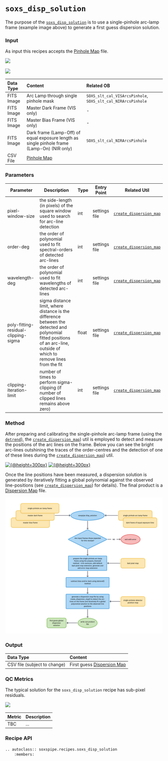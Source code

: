 # `soxs_disp_solution`

The purpose of the [`soxs_disp_solution`](../_api/soxspipe.recipes.soxs_disp_solution.html) is to use a single-pinhole arc-lamp frame (example image above) to generate a first guess dispersion solution.

### Input

As input this recipes accepts the [Pinhole Map](../files/pinhole_map.md) file.

[![](https://live.staticflickr.com/65535/50292838383_b824f69a86_z.png)](https://live.staticflickr.com/65535/50292838383_b824f69a86_o.png)

[![](https://live.staticflickr.com/65535/50636320023_33a47c36d0_z.png)](https://live.staticflickr.com/65535/50636320023_33a47c36d0_o.png)


| Data Type | Content | Related OB |
|:----|:----|:---|
| FITS Image | Arc Lamp through single pinhole mask | `SOXS_slt_cal_VISArcsPinhole`, `SOXS_slt_cal_NIRArcsPinhole`|
| FITS Image | Master Dark Frame (VIS only) | - |
| FITS Image | Master Bias Frame (VIS only) | - |
| FITS Image | Dark frame (Lamp-Off) of equal exposure length as single pinhole frame (Lamp-On) (NIR only) | `SOXS_slt_cal_NIRArcsPinhole` |
| CSV File | [Pinhole Map](../files/pinhole_map.md) |

### Parameters

| Parameter                | Description                                   | Type  | Entry Point   | Related Util                                   |
| ------------------------ | --------------------------------------------- | ----- | ------------- | ---------------------------------------------- |
| pixel-window-size  | the side-length (in pixels) of the square window used to search for arc-line detection  |  int | settings file |  [`create_dispersion_map`](../utils/create_dispersion_map.md) |
| order-deg  |  the order of polynomial used to fit spectral-orders of detected arc-lines   | int | settings file  |  [`create_dispersion_map`](../utils/create_dispersion_map.md) |
| wavelength-deg  |  the order of polynomial used to fit wavelengths of detected arc-lines  | int | settings file  |  [`create_dispersion_map`](../utils/create_dispersion_map.md) |
| poly-fitting-residual-clipping-sigma  | sigma distance limit, where distance is the difference between the detected and polynomial fitted positions of an arc-line, outside of which to remove lines from the fit   | float   | settings file |  [`create_dispersion_map`](../utils/create_dispersion_map.md) | 
| clipping-iteration-limit  |  number of times to perform sigma-clipping (if number of clipped lines remains above zero) |  int   | settings file | [`create_dispersion_map`](../utils/create_dispersion_map.md) |

### Method

After preparing and calibrating the single-pinhole arc-lamp frame (using the [`detrend`](../utils/detrend.md)), the [`create_dispersion_map`](../utils/create_dispersion_map.md)) util is employed to detect and measure the positions of the arc lines on the frame. Below you can see the bright arc-lines outshining the traces of the order-centres and the detection of one of these lines during the [`create_dispersion_map`](../utils/create_dispersion_map.md)) util.

[![{@height=300px}](https://live.staticflickr.com/65535/50293674417_80470ed5f0_z.png)](https://live.staticflickr.com/65535/50293674417_80470ed5f0_o.png) [![{@height=300px}](https://live.staticflickr.com/65535/50294361037_a5a5ddd7f0_m.png)](https://live.staticflickr.com/65535/50294361037_a5a5ddd7f0_o.png)

Once the line positions have been measured, a dispersion solution is generated by iteratively fitting a global polynomial against the observed line-positions (see [`create_dispersion_map`](../utils/create_dispersion_map.md)) for details). The final product is a [Dispersion Map](../files/dispersion_map.md) file.

![](soxs_disp_solution.png)

### Output
 
| Data Type | Content |
|:----|:----|
| CSV file (subject to change)  |  First guess [Dispersion Map](../files/dispersion_map.md) | 

### QC Metrics

The typical solution for the `soxs_disp_solution` recipe has sub-pixel residuals.

[![](https://live.staticflickr.com/65535/50330665336_accab9eed4_z.png)](https://live.staticflickr.com/65535/50330665336_accab9eed4_o.png)


| Metric  | Description |
| :------------ | :----------- |
| TBC     | ...  |

### Recipe API

```eval_rst
.. autoclass:: soxspipe.recipes.soxs_disp_solution
    :members:
```
